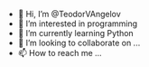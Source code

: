 - 👋 Hi, I’m @TeodorVAngelov
- 👀 I’m interested in programming
- 🌱 I’m currently learning Python
- 💞️ I’m looking to collaborate on ...
- 📫 How to reach me ...

<!---
TeodorVAngelov/TeodorVAngelov is a ✨ special ✨ repository because its `README.md` (this file) appears on your GitHub profile.
You can click the Preview link to take a look at your changes.
--->
